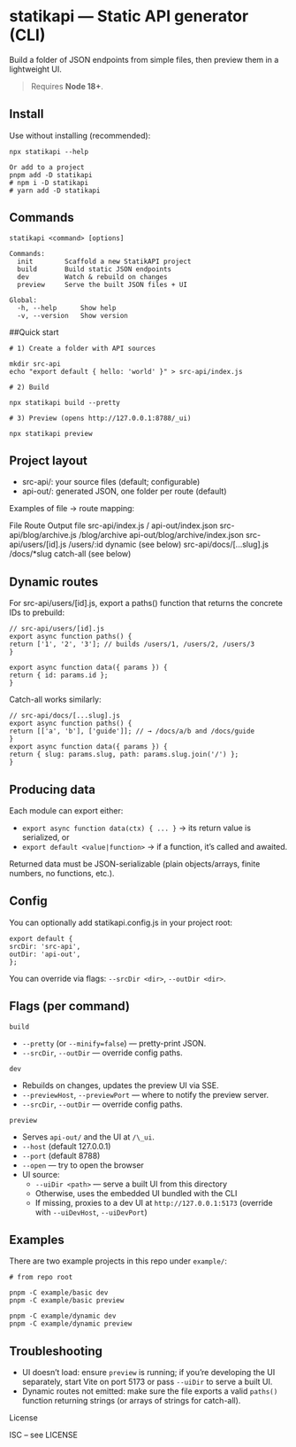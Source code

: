 # statikapi — Static API generator (CLI)

Build a folder of JSON endpoints from simple files, then preview them in a lightweight UI.

> Requires **Node 18+**.

## Install

Use without installing (recommended):

```
npx statikapi --help

Or add to a project
pnpm add -D statikapi
# npm i -D statikapi
# yarn add -D statikapi
```

## Commands

```
statikapi <command> [options]

Commands:
  init        Scaffold a new StatikAPI project
  build       Build static JSON endpoints
  dev         Watch & rebuild on changes
  preview     Serve the built JSON files + UI

Global:
  -h, --help      Show help
  -v, --version   Show version
```

##Quick start

```
# 1) Create a folder with API sources

mkdir src-api
echo "export default { hello: 'world' }" > src-api/index.js

# 2) Build

npx statikapi build --pretty

# 3) Preview (opens http://127.0.0.1:8788/_ui)

npx statikapi preview
```

## Project layout

- src-api/: your source files (default; configurable)
- api-out/: generated JSON, one folder per route (default)

Examples of file → route mapping:

File Route Output file
src-api/index.js / api-out/index.json
src-api/blog/archive.js /blog/archive api-out/blog/archive/index.json
src-api/users/[id].js /users/:id dynamic (see below)
src-api/docs/[...slug].js /docs/\*slug catch-all (see below)

## Dynamic routes

For src-api/users/[id].js, export a paths() function that returns the concrete IDs to prebuild:

```
// src-api/users/[id].js
export async function paths() {
return ['1', '2', '3']; // builds /users/1, /users/2, /users/3
}

export async function data({ params }) {
return { id: params.id };
}
```

Catch-all works similarly:

```
// src-api/docs/[...slug].js
export async function paths() {
return [['a', 'b'], ['guide']]; // → /docs/a/b and /docs/guide
}
export async function data({ params }) {
return { slug: params.slug, path: params.slug.join('/') };
}
```

## Producing data

Each module can export either:

- `export async function data(ctx) { ... }` → its return value is serialized, or
- `export default <value|function>` → if a function, it’s called and awaited.

Returned data must be JSON-serializable (plain objects/arrays, finite numbers, no functions, etc.).

## Config

You can optionally add statikapi.config.js in your project root:

```
export default {
srcDir: 'src-api',
outDir: 'api-out',
};
```

You can override via flags: `--srcDir <dir>`, `--outDir <dir>`.

## Flags (per command)

`build`

- `--pretty` (or `--minify=false`) — pretty-print JSON.
- `--srcDir`, `--outDir` — override config paths.

`dev`

- Rebuilds on changes, updates the preview UI via SSE.
- `--previewHost`, `--previewPort` — where to notify the preview server.
- `--srcDir`, `--outDir` — override config paths.

`preview`

- Serves `api-out/` and the UI at `/\_ui`.
- `--host` (default 127.0.0.1)
- `--port` (default 8788)
- `--open` — try to open the browser
- UI source:
  - `--uiDir <path>` — serve a built UI from this directory
  - Otherwise, uses the embedded UI bundled with the CLI
  - If missing, proxies to a dev UI at `http://127.0.0.1:5173` (override with `--uiDevHost`, `--uiDevPort`)

## Examples

There are two example projects in this repo under `example/`:

```
# from repo root

pnpm -C example/basic dev
pnpm -C example/basic preview

pnpm -C example/dynamic dev
pnpm -C example/dynamic preview
```

## Troubleshooting

- UI doesn’t load: ensure `preview` is running; if you’re developing the UI separately, start Vite on port 5173 or pass `--uiDir` to serve a built UI.
- Dynamic routes not emitted: make sure the file exports a valid `paths()` function returning strings (or arrays of strings for catch-all).

License

ISC – see LICENSE
